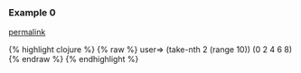 ### Example 0
[permalink](#example-0)

{% highlight clojure %}
{% raw %}
user=> (take-nth 2 (range 10))
(0 2 4 6 8)
{% endraw %}
{% endhighlight %}


